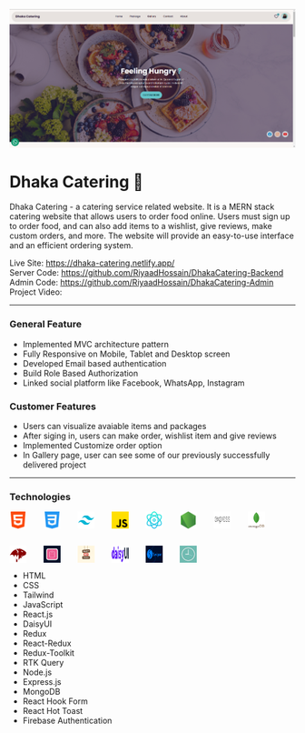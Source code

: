 ![alt text](/screenshots/banner.png)

# Dhaka Catering 🍔

<p>Dhaka Catering - a catering service related website. It is a MERN stack catering website that allows users to order food online. Users must sign up to order food, and can also add items to a wishlist, give reviews, make custom orders, and more. The website will provide an easy-to-use interface and an efficient ordering system.</p>

Live Site: https://dhaka-catering.netlify.app/
</br>
Server Code: https://github.com/RiyaadHossain/DhakaCatering-Backend
</br>
Admin Code: https://github.com/RiyaadHossain/DhakaCatering-Admin
</br>
Project Video:

<hr/>

### General Feature

- Implemented MVC architecture pattern
- Fully Responsive on Mobile, Tablet and Desktop screen
- Developed Email based authentication
- Build Role Based Authorization
- Linked social platform like Facebook, WhatsApp, Instagram

### Customer Features

- Users can visualize avaiable items and packages
- After siging in, users can make order, wishlist item and give reviews
- Implemented Customize order option
- In Gallery page, user can see some of our previously successfully delivered project

<hr/>

### Technologies

<div style="display: flex; gap: 30px; flex-wrap: wrap;">
<img src="/icons/html-5.png" alt="React" height="30" width="30"/>
<img src="/icons/css-3.png" alt="React" height="30" width="30"/>
<img src="/icons/tailwind-css.png" alt="React" height="30" width="30"/>
<img src="/icons/js.png" alt="React" height="30" width="30"/>
<img src="/icons/react.png" alt="React" height="30" width="30"/>
<img src="/icons/node-js.png" alt="React" height="30" width="30"/>
<img src="/icons/express.png" alt="React" height="30" width="30"/>
<img src="/icons/mongoDB.png" alt="React" height="30" width="30"/>
<img src="/icons/mongoose.png" alt="React" height="30" width="30"/>
<img src="/icons/react-hook-form.png" alt="React" height="30" width="30"/>
<img src="/icons/react-hot-toast.jpg" alt="React" height="30" width="30"/>
<img src="/icons/daisyUI.png" alt="React" height="30" width="30"/>
<img src="/icons/swiper.png" alt="React" height="30" width="30"/>
<img src="/icons/moment.jpg" alt="React" height="30" width="30"/>
</div>

- HTML
- CSS
- Tailwind
- JavaScript
- React.js
- DaisyUI
- Redux
- React-Redux
- Redux-Toolkit
- RTK Query
- Node.js
- Express.js
- MongoDB
- React Hook Form
- React Hot Toast
- Firebase Authentication
